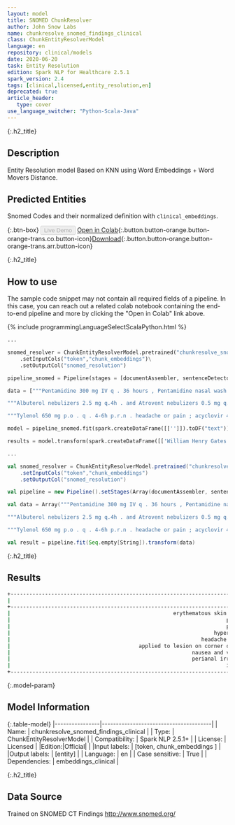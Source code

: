 ```yaml
---
layout: model
title: SNOMED ChunkResolver
author: John Snow Labs
name: chunkresolve_snomed_findings_clinical
class: ChunkEntityResolverModel
language: en
repository: clinical/models
date: 2020-06-20
task: Entity Resolution
edition: Spark NLP for Healthcare 2.5.1
spark_version: 2.4
tags: [clinical,licensed,entity_resolution,en]
deprecated: true
article_header:
   type: cover
use_language_switcher: "Python-Scala-Java"
---
```


{:.h2_title}
## Description
Entity Resolution model Based on KNN using Word Embeddings + Word Movers Distance.

## Predicted Entities
Snomed Codes and their normalized definition with `clinical_embeddings`.

{:.btn-box}
<button class="button button-orange" disabled>Live Demo</button>
[Open in Colab](https://colab.research.google.com/github/JohnSnowLabs/spark-nlp-workshop/blob/master/tutorials/Certification_Trainings/Healthcare/3.Clinical_Entity_Resolvers.ipynb){:.button.button-orange.button-orange-trans.co.button-icon}[Download](https://s3.amazonaws.com/auxdata.johnsnowlabs.com/clinical/models/chunkresolve_snomed_findings_clinical_en_2.5.1_2.4_1592617161564.zip){:.button.button-orange.button-orange-trans.arr.button-icon}

{:.h2_title}
## How to use

The sample code snippet may not contain all required fields of a pipeline. In this case, you can reach out a related colab notebook containing the end-to-end pipeline and more by clicking the "Open in Colab" link above.

<div class="tabs-box" markdown="1">

{% include programmingLanguageSelectScalaPython.html %}

```python
...

snomed_resolver = ChunkEntityResolverModel.pretrained("chunkresolve_snomed_findings_clinical","en","clinical/models")\
	.setInputCols("token","chunk_embeddings")\
	.setOutputCol("snomed_resolution")

pipeline_snomed = Pipeline(stages = [documentAssembler, sentenceDetector, tokenizer, stopwords, word_embeddings, clinical_ner, snomed_ner_converter, chunk_embeddings, snomed_resolver])

data = ["""Pentamidine 300 mg IV q . 36 hours , Pentamidine nasal wash 60 mg per 6 ml of sterile water q.d . , voriconazole 200 mg p.o . b.i.d . , acyclovir 400 mg p.o . b.i.d . , cyclosporine 50 mg p.o . b.i.d . , prednisone 60 mg p.o . q.d . , GCSF 480 mcg IV q.d . , Epogen 40,000 units subcu q . week , Protonix 40 mg q.d . , Simethicone 80 mg p.o . q . 8 , nitroglycerin paste 1 " ; q . 4 h . p.r.n . , flunisolide nasal inhaler , 2 puffs q . 8 , OxyCodone 10-15 mg p.o . q . 6 p.r.n . , Sudafed 30 mg q . 6 p.o . p.r.n . , Fluconazole 2% cream b.i.d . to erythematous skin lesions , Ditropan 5 mg p.o . b.i.d . , Tylenol 650 mg p.o . q . 4 h . p.r.n . , Ambien 5-10 mg p.o . q . h.s . p.r.n . , Neurontin 100 mg q . a.m . , 200 mg q . p.m . , Aquaphor cream b.i.d . p.r.n . , Lotrimin 1% cream b.i.d . to feet , Dulcolax 5-10 mg p.o . q.d . p.r.n . , Phoslo 667 mg p.o . t.i.d . , Peridex 0.12% , 15 ml p.o . b.i.d . mouthwash , Benadryl 25-50 mg q . 4-6 h . p.r.n . pruritus , Sarna cream q.d . p.r.n . pruritus , Nystatin 5 ml p.o . q.i.d . swish and !""",

"""Albuterol nebulizers 2.5 mg q.4h . and Atrovent nebulizers 0.5 mg q.4h . , please alternate albuterol and Atrovent ; Rocaltrol 0.25 mcg per NG tube q.d .; calcium carbonate 1250 mg per NG tube q.i.d .; vitamin B12 1000 mcg IM q . month , next dose is due Nov 18 ; diltiazem 60 mg per NG tube t.i.d .; ferrous sulfate 300 mg per NG t.i.d .; Haldol 5 mg IV q.h.s .; hydralazine 10 mg IV q.6h . p.r.n . hypertension ; lisinopril 10 mg per NG tube q.d .; Ativan 1 mg per NG tube q.h.s .; Lopressor 25 mg per NG tube t.i.d .; Zantac 150 mg per NG tube b.i.d .; multivitamin 10 ml per NG tube q.d .; Macrodantin 100 mg per NG tube q.i.d . x 10 days beginning on 11/3/00 .""",

"""Tylenol 650 mg p.o . q . 4-6h p.r.n . headache or pain ; acyclovir 400 mg p.o . t.i.d .; acyclovir topical t.i.d . to be applied to lesion on corner of mouth ; Peridex 15 ml p.o . b.i.d .; Mycelex 1 troche p.o . t.i.d .; g-csf 404 mcg subcu q.d .; folic acid 1 mg p.o . q.d .; lorazepam 1-2 mg p.o . q . 4-6h p.r.n . nausea and vomiting ; Miracle Cream topical q.d . p.r.n . perianal irritation ; Eucerin Cream topical b.i.d .; Zantac 150 mg p.o . b.i.d .; Restoril 15-30 mg p.o . q . h.s . p.r.n . insomnia ; multivitamin 1 tablet p.o . q.d .; viscous lidocaine 15 ml p.o . q . 3h can be applied to corner of mouth or lips p.r.n . pain control ."""]

model = pipeline_snomed.fit(spark.createDataFrame([['']]).toDF("text"))

results = model.transform(spark.createDataFrame([['William Henry Gates III (geboren 28 oktober 1955) is een Amerikaanse zakenmagnaat, softwareontwikkelaar, investeerder en filantroop. Hij is vooral bekend als medeoprichter van Microsoft Corporation. Tijdens zijn carrière bij Microsoft bekleedde Gates de functies van voorzitter, chief executive officer (CEO), president en chief software architect, terwijl hij ook de grootste individuele aandeelhouder was tot mei 2014. Hij is een van de bekendste ondernemers en pioniers van de microcomputerrevolutie van de jaren 70 en 80. Gates, geboren en getogen in Seattle, Washington, richtte in 1975 samen met jeugdvriend Paul Allen Microsoft op in Albuquerque, New Mexico; het werd "s werelds grootste personal computer softwarebedrijf. Gates leidde het bedrijf als voorzitter en CEO totdat hij in januari 2000 aftrad als CEO, maar hij bleef voorzitter en werd chief software architect. Eind jaren negentig kreeg Gates kritiek vanwege zijn zakelijke tactieken, die als concurrentiebeperkend werden beschouwd. Deze mening is bevestigd door tal van gerechtelijke uitspraken. In juni 2006 kondigde Gates aan dat hij zou overgaan naar een parttime functie bij Microsoft en fulltime gaan werken bij de Bill & Melinda Gates Foundation, de particuliere liefdadigheidsstichting die hij en zijn vrouw, Melinda Gates, in 2000 hebben opgericht. Hij droeg geleidelijk zijn taken over aan Ray Ozzie en Craig Mundie. Hij trad in februari 2014 af als voorzitter van Microsoft en nam een nieuwe functie aan als technologieadviseur ter ondersteuning van de nieuw aangestelde CEO Satya Nadella.']], ["text"]))
```

```scala
...

val snomed_resolver = ChunkEntityResolverModel.pretrained("chunkresolve_snomed_findings_clinical","en","clinical/models")
	.setInputCols("token","chunk_embeddings")
	.setOutputCol("snomed_resolution")

val pipeline = new Pipeline().setStages(Array(documentAssembler, sentenceDetector, tokenizer, stopwords, word_embeddings, clinical_ner, snomed_ner_converter, chunk_embeddings, snomed_resolver))

val data = Array("""Pentamidine 300 mg IV q . 36 hours , Pentamidine nasal wash 60 mg per 6 ml of sterile water q.d . , voriconazole 200 mg p.o . b.i.d . , acyclovir 400 mg p.o . b.i.d . , cyclosporine 50 mg p.o . b.i.d . , prednisone 60 mg p.o . q.d . , GCSF 480 mcg IV q.d . , Epogen 40,000 units subcu q . week , Protonix 40 mg q.d . , Simethicone 80 mg p.o . q . 8 , nitroglycerin paste 1 " ; q . 4 h . p.r.n . , flunisolide nasal inhaler , 2 puffs q . 8 , OxyCodone 10-15 mg p.o . q . 6 p.r.n . , Sudafed 30 mg q . 6 p.o . p.r.n . , Fluconazole 2% cream b.i.d . to erythematous skin lesions , Ditropan 5 mg p.o . b.i.d . , Tylenol 650 mg p.o . q . 4 h . p.r.n . , Ambien 5-10 mg p.o . q . h.s . p.r.n . , Neurontin 100 mg q . a.m . , 200 mg q . p.m . , Aquaphor cream b.i.d . p.r.n . , Lotrimin 1% cream b.i.d . to feet , Dulcolax 5-10 mg p.o . q.d . p.r.n . , Phoslo 667 mg p.o . t.i.d . , Peridex 0.12% , 15 ml p.o . b.i.d . mouthwash , Benadryl 25-50 mg q . 4-6 h . p.r.n . pruritus , Sarna cream q.d . p.r.n . pruritus , Nystatin 5 ml p.o . q.i.d . swish and !""",

"""Albuterol nebulizers 2.5 mg q.4h . and Atrovent nebulizers 0.5 mg q.4h . , please alternate albuterol and Atrovent ; Rocaltrol 0.25 mcg per NG tube q.d .; calcium carbonate 1250 mg per NG tube q.i.d .; vitamin B12 1000 mcg IM q . month , next dose is due Nov 18 ; diltiazem 60 mg per NG tube t.i.d .; ferrous sulfate 300 mg per NG t.i.d .; Haldol 5 mg IV q.h.s .; hydralazine 10 mg IV q.6h . p.r.n . hypertension ; lisinopril 10 mg per NG tube q.d .; Ativan 1 mg per NG tube q.h.s .; Lopressor 25 mg per NG tube t.i.d .; Zantac 150 mg per NG tube b.i.d .; multivitamin 10 ml per NG tube q.d .; Macrodantin 100 mg per NG tube q.i.d . x 10 days beginning on 11/3/00 .""",

"""Tylenol 650 mg p.o . q . 4-6h p.r.n . headache or pain ; acyclovir 400 mg p.o . t.i.d .; acyclovir topical t.i.d . to be applied to lesion on corner of mouth ; Peridex 15 ml p.o . b.i.d .; Mycelex 1 troche p.o . t.i.d .; g-csf 404 mcg subcu q.d .; folic acid 1 mg p.o . q.d .; lorazepam 1-2 mg p.o . q . 4-6h p.r.n . nausea and vomiting ; Miracle Cream topical q.d . p.r.n . perianal irritation ; Eucerin Cream topical b.i.d .; Zantac 150 mg p.o . b.i.d .; Restoril 15-30 mg p.o . q . h.s . p.r.n . insomnia ; multivitamin 1 tablet p.o . q.d .; viscous lidocaine 15 ml p.o . q . 3h can be applied to corner of mouth or lips p.r.n . pain control .""")

val result = pipeline.fit(Seq.empty[String]).transform(data)

```
</div>

{:.h2_title}
## Results

```bash
+-----------------------------------------------------------------------------+-------+----------------------------------------------------------------------------------------------------+-----------------+----------+
|                                                                        chunk| entity|                                                                                         target_text|             code|confidence|
+-----------------------------------------------------------------------------+-------+----------------------------------------------------------------------------------------------------+-----------------+----------+
|                                                    erythematous skin lesions|PROBLEM|Skin lesion:::Achromic skin lesions of pinta:::Scaly skin:::Skin constricture:::Cratered skin les...|         95324001|    0.0937|
|                                                                     pruritus|PROBLEM|Pruritus:::Genital pruritus:::Postmenopausal pruritus:::Pruritus hiemalis:::Pruritus ani:::Anogen...|        418363000|    0.1394|
|                                                                     pruritus|PROBLEM|Pruritus:::Genital pruritus:::Postmenopausal pruritus:::Pruritus hiemalis:::Pruritus ani:::Anogen...|        418363000|    0.1394|
|                                                                 hypertension|PROBLEM|Hypertension:::Renovascular hypertension:::Idiopathic hypertension:::Venous hypertension:::Resist...|         38341003|    0.1019|
|                                                             headache or pain|PROBLEM|Pain:::Headache:::Postchordotomy pain:::Throbbing pain:::Aching headache:::Postspinal headache:::...|         22253000|    0.0953|
|                                         applied to lesion on corner of mouth|PROBLEM|Lesion of tongue:::Erythroleukoplakia of mouth:::Lesion of nose:::Lesion of oropharynx:::Erythrop...|        300246005|    0.0547|
|                                                          nausea and vomiting|PROBLEM|Nausea and vomiting:::Vomiting without nausea:::Nausea:::Intractable nausea and vomiting:::Vomiti...|         16932000|    0.0995|
|                                                          perianal irritation|PROBLEM|Perineal irritation:::Vulval irritation:::Skin irritation:::Perianal pain:::Perianal itch:::Vagin...|        281639001|    0.0764|
|                                                                     insomnia|PROBLEM|Insomnia:::Mood insomnia:::Nonorganic insomnia:::Persistent insomnia:::Psychophysiologic insomnia...|        193462001|    0.1198|
+-----------------------------------------------------------------------------+-------+----------------------------------------------------------------------------------------------------+-----------------+----------+
```

{:.model-param}
## Model Information

{:.table-model}
|----------------|---------------------------------------|
| Name:           | chunkresolve_snomed_findings_clinical |
| Type:    | ChunkEntityResolverModel              |
| Compatibility:  | Spark NLP 2.5.1+                                 |
| License:        | Licensed                              |
|Edition:|Official|                            |
|Input labels:         | [token, chunk_embeddings ]              |
|Output labels:        | [entity]                                |
| Language:       | en                                    |
| Case sensitive: | True                                  |
| Dependencies:  | embeddings_clinical                   |

{:.h2_title}
## Data Source
Trained on SNOMED CT Findings
http://www.snomed.org/
